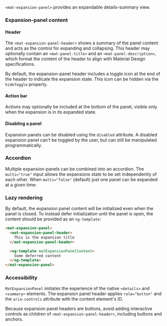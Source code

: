 `<mat-expansion-panel>` provides an expandable details-summary view.

<!-- example(expansion-overview) -->

### Expansion-panel content

#### Header

The `<mat-expansion-panel-header>` shows a summary of the panel content and acts
as the control for expanding and collapsing. This header may optionally contain an
`<mat-panel-title>` and an `<mat-panel-description>`, which format the content of the
header to align with Material Design specifications.

<!-- example({"example": "expansion-overview",
              "file": "expansion-overview-example.html",
              "region": "basic-panel"}) -->

By default, the expansion-panel header includes a toggle icon at the end of the
header to indicate the expansion state. This icon can be hidden via the
`hideToggle` property.

<!-- example({"example": "expansion-overview",
              "file": "expansion-overview-example.html", 
              "region": "hide-toggle"}) -->

#### Action bar

Actions may optionally be included at the bottom of the panel, visible only when the expansion
is in its expanded state.

<!-- example({"example": "expansion-steps",
              "file": "expansion-steps-example.html",
              "region": "action-bar"}) -->

#### Disabling a panel

Expansion panels can be disabled using the `disabled` attribute. A disabled expansion panel can't
be toggled by the user, but can still be manipulated programmatically.

<!-- example({"example": "expansion-expand-collapse-all",
              "file": "expansion-expand-collapse-all-example.html",
              "region": "disabled"}) -->

### Accordion

Multiple expansion-panels can be combined into an accordion. The `multi="true"` input allows the
expansions state to be set independently of each other. When `multi="false"` (default) just one
panel can be expanded at a given time:

<!-- example({"example": "expansion-expand-collapse-all",
              "file": "expansion-expand-collapse-all-example.html",
              "region": "multi"}) -->

### Lazy rendering

By default, the expansion panel content will be initialized even when the panel is closed.
To instead defer initialization until the panel is open, the content should be provided as
an `ng-template`:

```html
<mat-expansion-panel>
  <mat-expansion-panel-header>
    This is the expansion title
  </mat-expansion-panel-header>

  <ng-template matExpansionPanelContent>
    Some deferred content
  </ng-template>
</mat-expansion-panel>
```

### Accessibility

`MatExpansionPanel` imitates the experience of the native `<details>` and `<summary>` elements.
The expansion panel header applies `role="button"` and the `aria-controls` attribute with the
content element's ID.

Because expansion panel headers are buttons, avoid adding interactive controls as children
of `<mat-expansion-panel-header>`, including buttons and anchors.
